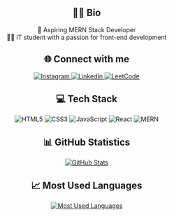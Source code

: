 <!-- Bio Section -->
<div align="center">
  <h2>👨‍💻 Bio</h2>
  <p>
    🌱 Aspiring MERN Stack Developer<br>
    👨‍🎓 IT student with a passion for front-end development
  </p>
</div>

<!-- Socials Section -->
<div align="center">
  <h2>🌐 Connect with me</h2>
  <p>
    <a href="https://www.instagram.com/sujal__88__/">
      <img src="https://img.shields.io/badge/Instagram-sujal__88__-purple?style=for-the-badge&logo=instagram&logoColor=white" alt="Instagram">
    </a>
    <a href="https://www.linkedin.com/in/your-linkedin-username/">
      <img src="https://img.shields.io/badge/LinkedIn-YourUsername-blue?style=for-the-badge&logo=linkedin&logoColor=white&style=social" alt="LinkedIn">
    </a>
    <a href="https://www.leetcode.com/sujal-litcode">
      <img src="https://img.shields.io/badge/LeetCode-sujal--litcode-brightgreen?style=for-the-badge&logo=leetcode&logoColor=white" alt="LeetCode">
    </a>
  </p>
</div>

<!-- Tech Stack Section -->
<div align="center">
  <h2>💻 Tech Stack</h2>
  <p>
    <img src="https://img.shields.io/badge/HTML5-E34F26?style=for-the-badge&logo=html5&logoColor=white" alt="HTML5">
    <img src="https://img.shields.io/badge/CSS3-1572B6?style=for-the-badge&logo=css3&logoColor=white" alt="CSS3">
    <img src="https://img.shields.io/badge/JavaScript-F7DF1E?style=for-the-badge&logo=javascript&logoColor=black" alt="JavaScript">
    <img src="https://img.shields.io/badge/React-61DAFB?style=for-the-badge&logo=react&logoColor=white" alt="React">
    <img src="https://img.shields.io/badge/MERN-4db6ac?style=for-the-badge&logo=mongodb&logoColor=white" alt="MERN">
  </p>
</div>

<!-- GitHub Stats and Most Used Languages Cards Section -->
<div align="center">
  <h2>📊 GitHub Statistics</h2>
  <a href="https://github.com/YourGitHubUsername">
    <img src="https://github-readme-stats.vercel.app/api?username=YourGitHubUsername&show_icons=true&count_private=true&hide=prs,issues&theme=dark" alt="GitHub Stats">
  </a>

  <h2>📈 Most Used Languages</h2>
  <a href="https://github.com/YourGitHubUsername">
    <img src="https://github-readme-stats.vercel.app/api/top-langs/?username=YourGitHubUsername&layout=compact&theme=dark" alt="Most Used Languages">
  </a>
</div>
